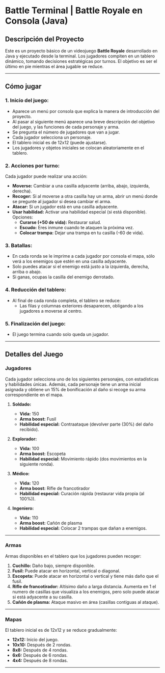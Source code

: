 # Battle Terminal | Battle Royale en Consola (Java)

## **Descripción del Proyecto**
Este es un proyecto básico de un videojuego **Battle Royale** desarrollado en Java y ejecutado desde la terminal. Los jugadores compiten en un tablero dinámico, tomando decisiones estratégicas por turnos. El objetivo es ser el último en pie mientras el área jugable se reduce.

---

## **Cómo jugar**

### 1. **Inicio del juego:**
- Aparece un menú por consola que explica la manera de introducción del proyecto.
- Al pasar al siguiente menú aparece una breve descripción del objetivo del juego, y las funciones de cada personaje y arma.
- Se pregunta el número de jugadores que van a jugar.
- Cada jugador selecciona un personaje.
- El tablero inicial es de 12x12 (puede ajustarse).
- Los jugadores y objetos iniciales se colocan aleatoriamente en el tablero.

### 2. **Acciones por turno:**
Cada jugador puede realizar una acción:
- **Moverse:** Cambiar a una casilla adyacente (arriba, abajo, izquierda, derecha).
- **Recoger:** Si al moverse a otra casilla hay un arma, abrir un menú donde se pregunte al jugador si desea cambiar el arma.
- **Atacar:** Si un jugador está en una casilla adyacente.  
- **Usar habilidad:** Activar una habilidad especial (si está disponible). Opciones:
  - **Curarse (+50 de vida):** Restaurar salud.
  - **Escudo:** Eres inmune cuando te ataquen la próxima vez.
  - **Colocar trampa:** Dejar una trampa en tu casilla (-60 de vida).

### 3. **Batallas:**
- En cada ronda se le imprime a cada jugador por consola el mapa, sólo verá a los enemigos que estén en una casilla adyacente.
- Solo puedes atacar si el enemigo está justo a la izquierda, derecha, arriba o abajo.
- Si ganas, ocupas la casilla del enemigo derrotado.

### 4. **Reducción del tablero:**
- Al final de cada ronda completa, el tablero se reduce:
  - Las filas y columnas exteriores desaparecen, obligando a los jugadores a moverse al centro.

### 5. **Finalización del juego:**
- El juego termina cuando solo queda un jugador.

---

## **Detalles del Juego**

### **Jugadores**
Cada jugador selecciona uno de los siguientes personajes, con estadísticas y habilidades únicas. Además, cada personaje tiene un arma inicial asignada y obtiene un 15% de bonificación al daño si recoge su arma correspondiente en el mapa.

1. **Soldado:**
   - **Vida:** 150
   - **Arma boost:** Fusil
   - **Habilidad especial:** Contraataque (devolver parte (30%) del daño recibido).

2. **Explorador:**
   - **Vida:** 100
   - **Arma boost:** Escopeta
   - **Habilidad especial:** Movimiento rápido (dos movimientos en la siguiente ronda).

3. **Médico:**
   - **Vida:** 120
   - **Arma boost:** Rifle de francotirador
   - **Habilidad especial:** Curación rápida (restaurar vida propia (al 100%)).

4. **Ingeniero:**
   - **Vida:** 110
   - **Arma boost:** Cañón de plasma
   - **Habilidad especial:** Colocar 2 trampas que dañan a enemigos.

---

### **Armas**
Armas disponibles en el tablero que los jugadores pueden recoger:

1. **Cuchillo:** Daño bajo, siempre disponible.
2. **Fusil:** Puede atacar en horizontal, vertical o diagonal.
3. **Escopeta:** Puede atacar en horizontal o vertical y tiene más daño que el fusil.
4. **Rifle de francotirador:** Altísimo daño a larga distancia. Aumenta en 1 el numero de casillas que visualiza a los enemigos, pero solo puede atacar si está adyacente a su casilla.
5. **Cañón de plasma:** Ataque masivo en área (casillas contiguas al ataque).

---

### **Mapas**
El tablero inicial es de 12x12 y se reduce gradualmente:

- **12x12:** Inicio del juego.
- **10x10:** Después de 2 rondas.
- **8x8:** Después de 4 rondas.
- **6x6:** Después de 6 rondas.
- **4x4:** Después de 8 rondas.

---
